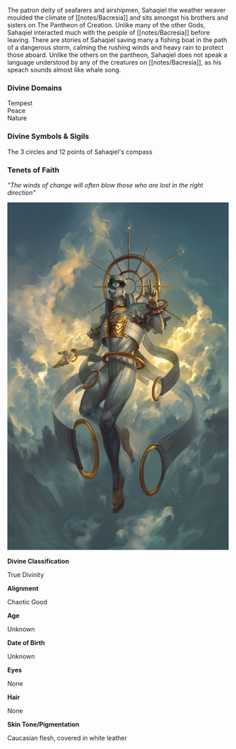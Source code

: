 The patron deity of seafarers and airshipmen, Sahaqiel the weather weaver moulded the climate of [[notes/Bacresia]] and sits amongst his brothers and sisters on The Pantheon of Creation. Unlike many of the other Gods, Sahaqiel interacted much with the people of [[notes/Bacresia]] before leaving. There are stories of Sahaqiel saving many a fishing boat in the path of a dangerous storm, calming the rushing winds and heavy rain to protect those aboard. Unlike the others on the pantheon, Sahaqiel does not speak a language understood by any of the creatures on [[notes/Bacresia]], as his speach sounds almost like whale song.

### Divine Domains

Tempest  
Peace  
Nature

### Divine Symbols & Sigils

The 3 circles and 12 points of Sahaqiel's compass

### Tenets of Faith

_"The winds of change will often blow those who are lost in the right direction"_

![](notes/assets/Sahaqiel.jpg)

**Divine Classification**

True Divinity

**Alignment**

Chaotic Good


**Age**

Unknown

**Date of Birth**

Unknown

**Eyes**

None

**Hair**

None

**Skin Tone/Pigmentation**

Caucasian flesh, covered in white leather